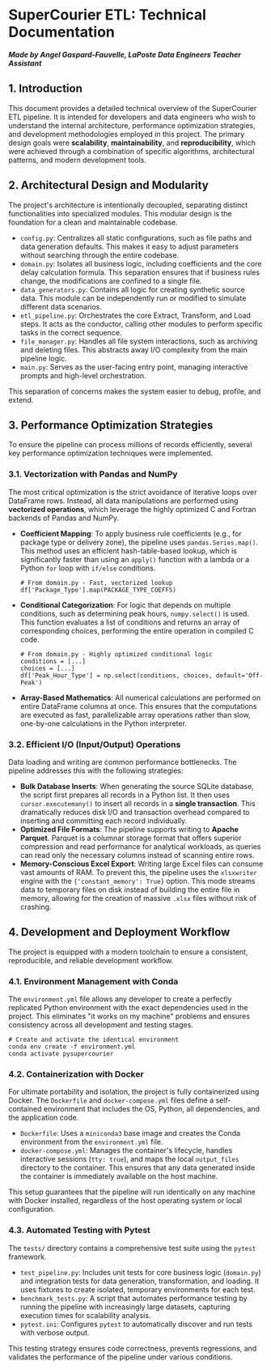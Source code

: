 SuperCourier ETL: Technical Documentation
=========================================

***Made by Angel Gaspard-Fauvelle, LaPoste Data Engineers Teacher Assistant***

## 1. Introduction

This document provides a detailed technical overview of the SuperCourier ETL pipeline. It is intended for developers and data engineers who wish to understand the internal architecture, performance optimization strategies, and development methodologies employed in this project. The primary design goals were **scalability**, **maintainability**, and **reproducibility**, which were achieved through a combination of specific algorithms, architectural patterns, and modern development tools.

2\. Architectural Design and Modularity
---------------------------------------

The project's architecture is intentionally decoupled, separating distinct functionalities into specialized modules. This modular design is the foundation for a clean and maintainable codebase.

- `config.py`: Centralizes all static configurations, such as file paths and data generation defaults. This makes it easy to adjust parameters without searching through the entire codebase.
- `domain.py`: Isolates all business logic, including coefficients and the core delay calculation formula. This separation ensures that if business rules change, the modifications are confined to a single file.
- `data_generators.py`: Contains all logic for creating synthetic source data. This module can be independently run or modified to simulate different data scenarios.
- `etl_pipeline.py`: Orchestrates the core Extract, Transform, and Load steps. It acts as the conductor, calling other modules to perform specific tasks in the correct sequence.
- `file_manager.py`: Handles all file system interactions, such as archiving and deleting files. This abstracts away I/O complexity from the main pipeline logic.
- `main.py`: Serves as the user-facing entry point, managing interactive prompts and high-level orchestration.

This separation of concerns makes the system easier to debug, profile, and extend.

3\. Performance Optimization Strategies
---------------------------------------

To ensure the pipeline can process millions of records efficiently, several key performance optimization techniques were implemented.

### 3.1. Vectorization with Pandas and NumPy

The most critical optimization is the strict avoidance of iterative loops over DataFrame rows. Instead, all data manipulations are performed using **vectorized operations**, which leverage the highly optimized C and Fortran backends of Pandas and NumPy.

- **Coefficient Mapping**: To apply business rule coefficients (e.g., for package type or delivery zone), the pipeline uses `pandas.Series.map()`. This method uses an efficient hash-table-based lookup, which is significantly faster than using an `apply()` function with a lambda or a Python `for` loop with `if/else` conditions.

  ```
  # From domain.py - Fast, vectorized lookup
  df['Package_Type'].map(PACKAGE_TYPE_COEFFS)

  ```
- **Conditional Categorization**: For logic that depends on multiple conditions, such as determining peak hours, `numpy.select()` is used. This function evaluates a list of conditions and returns an array of corresponding choices, performing the entire operation in compiled C code.

  ```
  # From domain.py - Highly optimized conditional logic
  conditions = [...]
  choices = [...]
  df['Peak_Hour_Type'] = np.select(conditions, choices, default='Off-Peak')

  ```
- **Array-Based Mathematics**: All numerical calculations are performed on entire DataFrame columns at once. This ensures that the computations are executed as fast, parallelizable array operations rather than slow, one-by-one calculations in the Python interpreter.

### 3.2. Efficient I/O (Input/Output) Operations

Data loading and writing are common performance bottlenecks. The pipeline addresses this with the following strategies:

- **Bulk Database Inserts**: When generating the source SQLite database, the script first prepares all records in a Python list. It then uses `cursor.executemany()` to insert all records in a **single transaction**. This dramatically reduces disk I/O and transaction overhead compared to inserting and committing each record individually.
- **Optimized File Formats**: The pipeline supports writing to **Apache Parquet**. Parquet is a columnar storage format that offers superior compression and read performance for analytical workloads, as queries can read only the necessary columns instead of scanning entire rows.
- **Memory-Conscious Excel Export**: Writing large Excel files can consume vast amounts of RAM. To prevent this, the pipeline uses the `xlsxwriter` engine with the `{'constant_memory': True}` option. This mode streams data to temporary files on disk instead of building the entire file in memory, allowing for the creation of massive `.xlsx` files without risk of crashing.

4\. Development and Deployment Workflow
---------------------------------------

The project is equipped with a modern toolchain to ensure a consistent, reproducible, and reliable development workflow.

### 4.1. Environment Management with Conda

The `environment.yml` file allows any developer to create a perfectly replicated Python environment with the exact dependencies used in the project. This eliminates "it works on my machine" problems and ensures consistency across all development and testing stages.

```
# Create and activate the identical environment
conda env create -f environment.yml
conda activate pysupercourier

```

### 4.2. Containerization with Docker

For ultimate portability and isolation, the project is fully containerized using Docker. The `Dockerfile` and `docker-compose.yml` files define a self-contained environment that includes the OS, Python, all dependencies, and the application code.

- `Dockerfile`: Uses a `miniconda3` base image and creates the Conda environment from the `environment.yml` file.
- `docker-compose.yml`: Manages the container's lifecycle, handles interactive sessions (`tty: true`), and maps the local `output_files` directory to the container. This ensures that any data generated inside the container is immediately available on the host machine.

This setup guarantees that the pipeline will run identically on any machine with Docker installed, regardless of the host operating system or local configuration.

### 4.3. Automated Testing with Pytest

The `tests/` directory contains a comprehensive test suite using the `pytest` framework.

- `test_pipeline.py`: Includes unit tests for core business logic (`domain.py`) and integration tests for data generation, transformation, and loading. It uses fixtures to create isolated, temporary environments for each test.
- `benchmark_tests.py`: A script that automates performance testing by running the pipeline with increasingly large datasets, capturing execution times for scalability analysis.
- `pytest.ini`: Configures `pytest` to automatically discover and run tests with verbose output.

This testing strategy ensures code correctness, prevents regressions, and validates the performance of the pipeline under various conditions.

